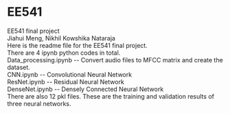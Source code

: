 # EE541
EE541 final project  
Jiahui Meng, Nikhil Kowshika Nataraja  
Here is the readme file for the EE541 final project.  
There are 4 ipynb python codes in total.  
Data_processing.ipynb -- Convert audio files to MFCC matrix and create the dataset.  
CNN.ipynb -- Convolutional Neural Network  
ResNet.ipynb -- Residual Neural Network  
DenseNet.ipynb -- Densely Connected Neural Network  
There are also 12 pkl files. These are the training and validation results of three neural networks.
